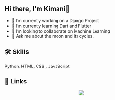 ## Hi there, I'm Kimani👋
- 🔭 I’m currently working on a Django Project 
- 🌱 I’m currently learning  Dart and Flutter
- 👯 I’m looking to collaborate on Machine Learning 
- 💬 Ask me about the moon and its cycles.

## 🛠 Skills
Python, HTML, CSS , JavaScript
  
## 🔗 Links
<!-- Profile Banner -->
<p align="center">
  <img src="https://capsule-render.vercel.app/api?type=waving&color=gradient&height=220&section=header&text=Hi%20there!%20👋%20I'm%20Lee Kimani&fontSize=40&fontAlignY=35&desc=Software%20Engineer%20|%20Unity%20Enthusiast%20|%20IoT%20Enthusiast&descAlignY=55&descAlign=50" />
</p>



